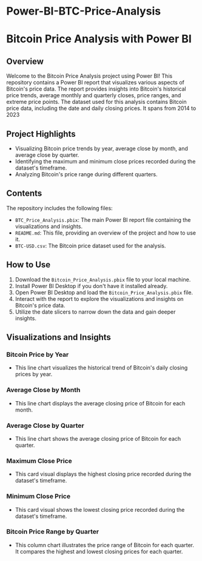 # Power-BI-BTC-Price-Analysis
# Bitcoin Price Analysis with Power BI

## Overview

Welcome to the Bitcoin Price Analysis project using Power BI! This repository contains a Power BI report that visualizes various aspects of Bitcoin's price data. The report provides insights into Bitcoin's historical price trends, average monthly and quarterly closes, price ranges, and extreme price points.
The dataset used for this analysis contains Bitcoin price data, including the date and daily closing prices. It spans from 2014 to 2023

## Project Highlights

- Visualizing Bitcoin price trends by year, average close by month, and average close by quarter.
- Identifying the maximum and minimum close prices recorded during the dataset's timeframe.
- Analyzing Bitcoin's price range during different quarters.

## Contents

The repository includes the following files:

- `BTC_Price_Analysis.pbix`: The main Power BI report file containing the visualizations and insights.
- `README.md`: This file, providing an overview of the project and how to use it.
- `BTC-USD.csv`: The Bitcoin price dataset used for the analysis.

## How to Use

1. Download the `Bitcoin_Price_Analysis.pbix` file to your local machine.
2. Install Power BI Desktop if you don't have it installed already.
3. Open Power BI Desktop and load the `Bitcoin_Price_Analysis.pbix` file.
4. Interact with the report to explore the visualizations and insights on Bitcoin's price data.
5. Utilize the date slicers to narrow down the data and gain deeper insights.

## Visualizations and Insights

### Bitcoin Price by Year

- This line chart visualizes the historical trend of Bitcoin's daily closing prices by year.

### Average Close by Month

- This line chart displays the average closing price of Bitcoin for each month.

### Average Close by Quarter

- This line chart shows the average closing price of Bitcoin for each quarter.

### Maximum Close Price

- This card visual displays the highest closing price recorded during the dataset's timeframe.

### Minimum Close Price

- This card visual shows the lowest closing price recorded during the dataset's timeframe.

### Bitcoin Price Range by Quarter

- This column chart illustrates the price range of Bitcoin for each quarter. It compares the highest and lowest closing prices for each quarter.
